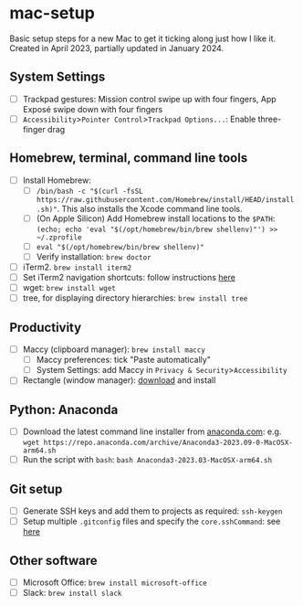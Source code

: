 # mac-setup
Basic setup steps for a new Mac to get it ticking along just how I like it. Created in April 2023, partially updated in January 2024.

## System Settings
 - [ ] Trackpad gestures: Mission control swipe up with four fingers, App Exposé swipe down with four fingers
 - [ ] `Accessibility`>`Pointer Control`>`Trackpad Options...`: Enable three-finger drag

## Homebrew, terminal, command line tools
 - [ ] Install Homebrew:
   - [ ] `/bin/bash -c "$(curl -fsSL https://raw.githubusercontent.com/Homebrew/install/HEAD/install.sh)"`. This also installs the Xcode command line tools.
   - [ ] (On Apple Silicon) Add Homebrew install locations to the `$PATH`: `(echo; echo 'eval "$(/opt/homebrew/bin/brew shellenv)"') >> ~/.zprofile`
   - [ ] `eval "$(/opt/homebrew/bin/brew shellenv)"`
   - [ ] Verify installation: `brew doctor`
 - [ ] iTerm2. `brew install iterm2`
 - [ ] Set iTerm2 navigation shortcuts: follow instructions [here](https://coderwall.com/p/h6yfda/use-and-to-jump-forwards-backwards-words-in-iterm-2-on-os-x)
 - [ ] wget: `brew install wget`
 - [ ] tree, for displaying directory hierarchies: `brew install tree`
 
## Productivity
 - [ ] Maccy (clipboard manager): `brew install maccy`
   - [ ] Maccy preferences: tick "Paste automatically"
   - [ ] System Settings: add Maccy in `Privacy & Security`>`Accessibility`
 - [ ] Rectangle (window manager): [download](https://rectangleapp.com/) and install
       
## Python: Anaconda
 - [ ] Download the latest command line installer from [anaconda.com](https://www.anaconda.com/download): e.g. `wget https://repo.anaconda.com/archive/Anaconda3-2023.09-0-MacOSX-arm64.sh`
 - [ ] Run the script with `bash`: `bash Anaconda3-2023.03-MacOSX-arm64.sh`

## Git setup
 - [ ] Generate SSH keys and add them to projects as required: `ssh-keygen`
 - [ ] Setup multiple `.gitconfig` files and specify the `core.sshCommand`: see [here](https://superuser.com/a/1664624/258941)

## Other software
 - [ ] Microsoft Office: `brew install microsoft-office`
 - [ ] Slack: `brew install slack`
